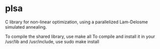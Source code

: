 # plsa
C library for non-linear optimization, using a parallelized Lam-Delosme simulated annealing.

To compile the shared library, use make all
To compile and install it in your /usr/lib and /usr/include, use sudo make install
